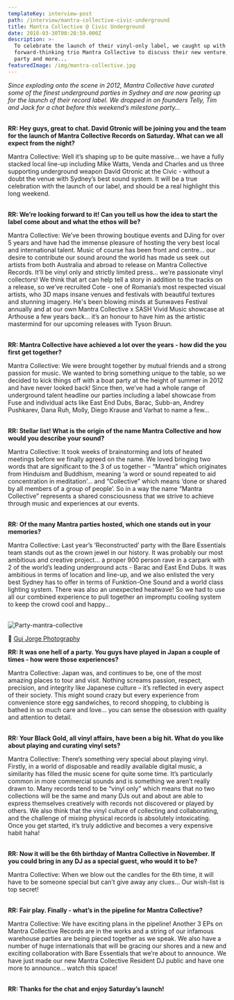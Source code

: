 ```yaml
---
templateKey: interview-post
path: /interview/mantra-collective-civic-underground
title: Mantra Collective @ Civic Underground
date: 2018-03-30T00:28:59.000Z
description: >-
  To celebrate the launch of their vinyl-only label, we caught up with
  forward-thinking trio Mantra Collective to discuss their new venture, launch
  party and more... 
featuredImage: /img/mantra-collective.jpg
---
```

_Since exploding onto the scene in 2012, _Mantra Collective_ have curated some of the finest underground parties in Sydney and are now gearing up for the launch of their record label. We dropped in on founders Telly, Tim and Jack for a chat before this weekend’s milestone party…_
<br><br>

**RR: Hey guys, great to chat. David Gtronic will be joining you and the team for the launch of Mantra Collective Records on Saturday. What can we all expect from the night?**

Mantra Collective: Well it’s shaping up to be quite massive… we have a fully stacked local line-up including Mike Watts, Venda and Charles and us three supporting underground weapon David Gtronic at the Civic - without a doubt the venue with Sydney’s best sound system. It will be a true celebration with the launch of our label, and should be a real highlight this long weekend.
<br><br>

**RR: We’re looking forward to it! Can you tell us how the idea to start the label come about and what the ethos will be?**

Mantra Collective: We’ve been throwing boutique events and DJing for over 5 years and have had the immense pleasure of hosting the very best local and international talent. Music of course has been front and centre… our desire to contribute our sound around the world has made us seek out artists from both Australia and abroad to release on Mantra Collective Records. It’ll be vinyl only and strictly limited press… we’re passionate vinyl collectors! We think that art can help tell a story in addition to the tracks on a release, so we’ve recruited Cote - one of Romania’s most respected visual artists, who 3D maps insane venues and festivals with beautiful textures and stunning imagery. He's been blowing minds at Sunwaves Festival annually and at our own Mantra Collective x SASH Vivid Music showcase at Arthouse a few years back… it’s an honour to have him as the artistic mastermind for our upcoming releases with Tyson Bruun.
<br><br>

**RR: Mantra Collective have achieved a lot over the years - how did the you first get together?**

Mantra Collective: We were brought together by mutual friends and a strong passion for music. We wanted to bring something unique to the table, so we decided to kick things off with a boat party at the height of summer in 2012 and have never looked back! Since then, we’ve had a whole range of underground talent headline our parties including a label showcase from Fuse and individual acts like East End Dubs, Barac, Subb-an, Andrey Pushkarev, Dana Ruh, Molly, Diego Krause and Varhat to name a few...
<br><br>

**RR: Stellar list! What is the origin of the name Mantra Collective and how would you describe your sound?**

Mantra Collective: It took weeks of brainstorming and lots of heated meetings before we finally agreed on the name. We loved bringing two words that are significant to the 3 of us together - “Mantra” which originates from Hinduism and Buddhism, meaning ‘a word or sound repeated to aid concentration in meditation’… and “Collective” which means ‘done or shared by all members of a group of people’. So in a way the name “Mantra Collective” represents a shared consciousness that we strive to achieve through music and experiences at our events.
<br><br>

**RR: Of the many Mantra parties hosted, which one stands out in your memories?**

Mantra Collective: Last year’s ‘Reconstructed’ party with the Bare Essentials team stands out as the crown jewel in our history. It was probably our most ambitious and creative project… a proper 900 person rave in a carpark with 2 of the world’s leading underground acts - Barac and East End Dubs. It was ambitious in terms of location and line-up, and we also enlisted the very best Sydney has to offer in terms of Funktion-One Sound and a world class lighting system. There was also an unexpected heatwave! So we had to use all our combined experience to pull together an impromptu cooling system to keep the crowd cool and happy…
<br><br>

![Party-mantra-collective](/img/mantra-collective-party.jpg)

📸 [Gui Jorge Photography](https://www.facebook.com/guijorgeweddingphotography/)

**RR: It was one hell of a party. You guys have played in Japan a couple of times - how were those experiences?**

Mantra Collective: Japan was, and continues to be, one of the most amazing places to tour and visit. Nothing screams passion, respect, precision, and integrity like Japanese culture – it’s reflected in every aspect of their society. This might sound crazy but every experience from convenience store egg sandwiches, to record shopping, to clubbing is bathed in so much care and love… you can sense the obsession with quality and attention to detail.
<br><br>

**RR: Your Black Gold, all vinyl affairs, have been a big hit. What do you like about playing and curating vinyl sets?**

Mantra Collective: There’s something very special about playing vinyl. Firstly, in a world of disposable and readily available digital music, a similarity has filled the music scene for quite some time. It’s particularly common in more commercial sounds and is something we aren’t really drawn to. Many records tend to be “vinyl only” which means that no two collections will be the same and many DJs out and about are able to express themselves creatively with records not discovered or played by others. We also think that the vinyl culture of collecting and collaborating, and the challenge of mixing physical records is absolutely intoxicating. Once you get started, it’s truly addictive and becomes a very expensive habit haha!
<br><br>

**RR: Now it will be the 6th birthday of Mantra Collective in November. If you could bring in any DJ as a special guest, who would it to be?**

Mantra Collective: When we blow out the candles for the 6th time, it will have to be someone special but can’t give away any clues… Our wish-list is top secret!
<br><br>

**RR: Fair play. Finally - what’s in the pipeline for Mantra Collective?**

Mantra Collective: We have exciting plans in the pipeline! Another 3 EPs on Mantra Collective Records are in the works and a string of our infamous warehouse parties are being pieced together as we speak. We also have a number of huge internationals that will be gracing our shores and a new and exciting collaboration with Bare Essentials that we’re about to announce. We have just made our new Mantra Collective Resident DJ public and have one more to announce… watch this space!
<br><br>

**RR: Thanks for the chat and enjoy Saturday’s launch!**
